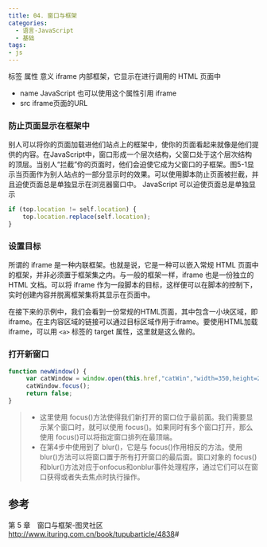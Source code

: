 ```yaml
---
title: 04. 窗口与框架
categories:
  - 语言-JavaScript
  - 基础
tags:
- js
---
```


标签 属性 意义
iframe 内部框架，它显示在进行调用的 HTML 页面中

* name JavaScript 也可以使用这个属性引用 iframe
* src iframe页面的URL

### 防止页面显示在框架中

别人可以将你的页面加载进他们站点上的框架中，使你的页面看起来就像是他们提供的内容。在JavaScript中，窗口形成一个层次结构，父窗口处于这个层次结构的顶层。当别人“拦截”你的页面时，他们会迫使它成为父窗口的子框架。图5-1显示当页面作为别人站点的一部分显示时的效果。可以使用脚本防止页面被拦截，并且迫使页面总是单独显示在浏览器窗口中。
JavaScript 可以迫使页面总是单独显示

```javascript
if (top.location != self.location) {
    top.location.replace(self.location);
}
```

### 设置目标

所谓的 iframe 是一种内联框架。也就是说，它是一种可以嵌入常规 HTML 页面中的框架，并非必须置于框架集之内。与一般的框架一样，iframe 也是一份独立的 HTML 文档。可以将 iframe 作为一段脚本的目标，这样便可以在脚本的控制下，实时创建内容并脱离框架集将其显示在页面中。

在接下来的示例中，我们会看到一份常规的HTML页面，其中包含一小块区域，即iframe。在主内容区域的链接可以通过目标区域作用于iframe。要使用HTML加载iframe，可以用 `<a>` 标签的 target 属性，这里就是这么做的。

### 打开新窗口

```JavaScript
function newWindow() {
     var catWindow = window.open(this.href,"catWin","width=350,height=260");
     catWindow.focus();
     return false;
}
```

> * 这里使用 focus()方法使得我们新打开的窗口位于最前面。我们需要显示某个窗口时，就可以使用 focus()。如果同时有多个窗口打开，那么使用 focus()可以将指定窗口排列在最顶端。
> * 在第4步中使用到了 blur()，它是与 focus()作用相反的方法。使用 blur()方法可以将窗口置于所有打开窗口的最后面。窗口对象的 focus()和blur()方法对应于onfocus和onblur事件处理程序，通过它们可以在窗口获得或者失去焦点时执行操作。

## 参考

第 5 章　窗口与框架-图灵社区
<http://www.ituring.com.cn/book/tupubarticle/4838>#
